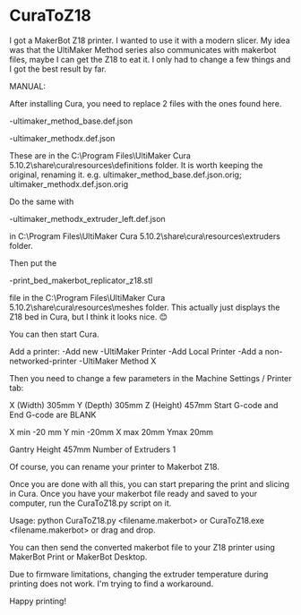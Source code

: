 # CuraToZ18
I got a MakerBot Z18 printer. I wanted to use it with a modern slicer. My idea was that the UltiMaker Method series also communicates with makerbot files, maybe I can get the Z18 to eat it. I only had to change a few things and I got the best result by far.

MANUAL:

After installing Cura, you need to replace 2 files with the ones found here.

-ultimaker_method_base.def.json

-ultimaker_methodx.def.json

These are in the
C:\Program Files\UltiMaker Cura 5.10.2\share\cura\resources\definitions
folder. It is worth keeping the original, renaming it.
e.g. ultimaker_method_base.def.json.orig; ultimaker_methodx.def.json.orig

Do the same with

-ultimaker_methodx_extruder_left.def.json

in 
C:\Program Files\UltiMaker Cura 5.10.2\share\cura\resources\extruders 
folder.

Then put the

-print_bed_makerbot_replicator_z18.stl

file in the
C:\Program Files\UltiMaker Cura 5.10.2\share\cura\resources\meshes
folder. This actually just displays the Z18 bed in Cura, but I think it looks nice. 😊

You can then start Cura.

Add a printer:
-Add new
-UltiMaker Printer
-Add Local Printer
-Add a non-networked-printer
-UltiMaker Method X


Then you need to change a few parameters in the Machine Settings / Printer tab:

X (Width) 305mm
Y (Depth) 305mm
Z (Height) 457mm
Start G-code and End G-code are BLANK


X min -20 mm
Y min -20mm
X max 20mm
Ymax 20mm

Gantry Height 457mm
Number of Extruders 1

Of course, you can rename your printer to Makerbot Z18.

Once you are done with all this, you can start preparing the print and slicing in Cura.
Once you have your makerbot file ready and saved to your computer, run the CuraToZ18.py script on it.

Usage: python CuraToZ18.py <filename.makerbot> or CuraToZ18.exe <filename.makerbot> or drag and drop.

You can then send the converted makerbot file to your Z18 printer using MakerBot Print or MakerBot Desktop.

Due to firmware limitations, changing the extruder temperature during printing does not work. I'm trying to find a workaround.

Happy printing!
